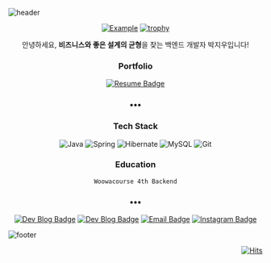 ![header](https://capsule-render.vercel.app/api?type=waving&color=gradient&height=200&section=header&text=I've%20Got%20A%20Hunch!&fontSize=50)


<div align=center>
  
  [![Example](https://github-stats-alpha.vercel.app/api?username=BETTERFUTURE4 "Example")](https://github-stats-alpha.vercel.app/api?username=BETTERFUTURE4 "Example")
  [![trophy](https://github-profile-trophy.vercel.app/?username=betterfuture4&theme=onedark&row=2&column=3)](https://github.com/ryo-ma/github-profile-trophy)
  
  안녕하세요, **비즈니스와 좋은 설계의 균형**을 찾는 백엔드 개발자 박지우입니다!
  
  ### Portfolio
  
  [![Resume Badge](http://img.shields.io/badge/-Portfolio-green?style=flat&logo=notion&logoColor=white)](https://mima-o.notion.site/JIWOOPOLIO-57115a663d1f43ddab213eb448b96946)
  
<h3 align="center">•••</h3>
  
### Tech Stack

  ![Java](https://img.shields.io/badge/java-%23ED8B00.svg?style=flat-square&logo=java&logoColor=white)  ![Spring](https://img.shields.io/badge/Spring-6DB33F.svg?style=flat-square&logo=spring&logoColor=white) ![Hibernate](https://img.shields.io/badge/Hibernate-59666C?style=flat-square&logo=Hibernate&logoColor=white) ![MySQL](https://img.shields.io/badge/MySQL-00000F?style=flat-square&logo=mysql&logoColor=white) ![Git](https://img.shields.io/badge/git-%23F05033.svg?style=flat-square&logo=git&logoColor=white)
  
  
  ### Education
  
`Woowacourse 4th Backend`
  
<h3 align="center">•••</h3>
  
  [![Dev Blog Badge](http://img.shields.io/badge/Tech%20log-11B48A?style=flat&logo=Vimeo&logoColor=white)](https://velog.io/@betterfuture4)
  [![Dev Blog Badge](http://img.shields.io/badge/Tech%20Essay-11B48A?style=flat&logo=Vimeo&logoColor=white)](https://betterfuture4.github.io/)
  [![Email Badge](http://img.shields.io/badge/-Gmail-orange?style=flat&logo=Gmail&logoColor=white)](mailto:rerub0831@gmail.com)
  [![Instagram Badge](https://img.shields.io/badge/-Instagram-E4405F?style=flat&logo=instagram&logoColor=white)](https://www.instagram.com/fly_like.b/)

</div>
  
![footer](https://capsule-render.vercel.app/api?type=waving&color=gradient&height=200&section=footer)


<div align=right>
  

  [![Hits](https://hits.seeyoufarm.com/api/count/incr/badge.svg?url=https%3A%2F%2Fgithub.com%2FBETTERFUTURE4&count_bg=%2379C83D&title_bg=%23555555&icon=&icon_color=%23E7E7E7&title=Visitor&edge_flat=false)](https://hits.seeyoufarm.com)

</div>
